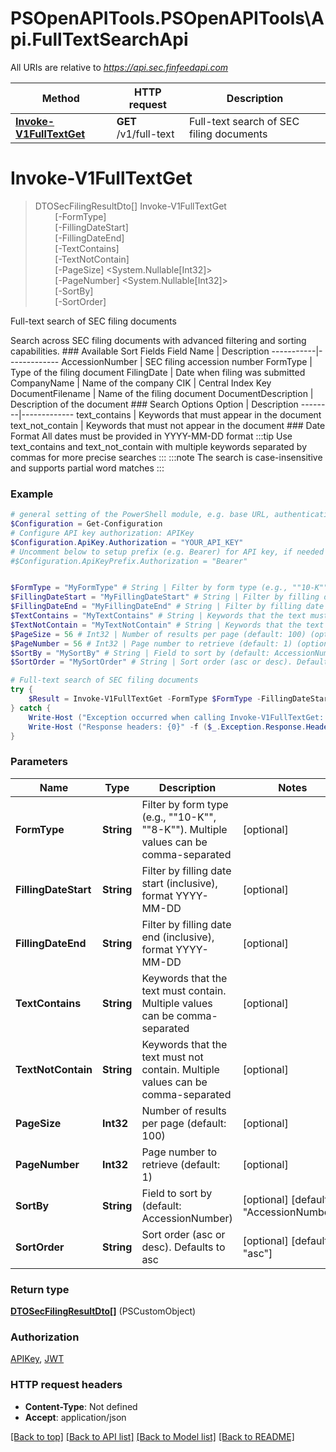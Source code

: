 # PSOpenAPITools.PSOpenAPITools\Api.FullTextSearchApi

All URIs are relative to *https://api.sec.finfeedapi.com*

Method | HTTP request | Description
------------- | ------------- | -------------
[**Invoke-V1FullTextGet**](FullTextSearchApi.md#Invoke-V1FullTextGet) | **GET** /v1/full-text | Full-text search of SEC filing documents


<a id="Invoke-V1FullTextGet"></a>
# **Invoke-V1FullTextGet**
> DTOSecFilingResultDto[] Invoke-V1FullTextGet<br>
> &nbsp;&nbsp;&nbsp;&nbsp;&nbsp;&nbsp;&nbsp;&nbsp;[-FormType] <String><br>
> &nbsp;&nbsp;&nbsp;&nbsp;&nbsp;&nbsp;&nbsp;&nbsp;[-FillingDateStart] <String><br>
> &nbsp;&nbsp;&nbsp;&nbsp;&nbsp;&nbsp;&nbsp;&nbsp;[-FillingDateEnd] <String><br>
> &nbsp;&nbsp;&nbsp;&nbsp;&nbsp;&nbsp;&nbsp;&nbsp;[-TextContains] <String><br>
> &nbsp;&nbsp;&nbsp;&nbsp;&nbsp;&nbsp;&nbsp;&nbsp;[-TextNotContain] <String><br>
> &nbsp;&nbsp;&nbsp;&nbsp;&nbsp;&nbsp;&nbsp;&nbsp;[-PageSize] <System.Nullable[Int32]><br>
> &nbsp;&nbsp;&nbsp;&nbsp;&nbsp;&nbsp;&nbsp;&nbsp;[-PageNumber] <System.Nullable[Int32]><br>
> &nbsp;&nbsp;&nbsp;&nbsp;&nbsp;&nbsp;&nbsp;&nbsp;[-SortBy] <String><br>
> &nbsp;&nbsp;&nbsp;&nbsp;&nbsp;&nbsp;&nbsp;&nbsp;[-SortOrder] <String><br>

Full-text search of SEC filing documents

Search across SEC filing documents with advanced filtering and sorting capabilities.  ### Available Sort Fields  Field Name | Description -----------|------------- AccessionNumber | SEC filing accession number FormType | Type of the filing document FilingDate | Date when filing was submitted CompanyName | Name of the company CIK | Central Index Key DocumentFilename | Name of the filing document DocumentDescription | Description of the document  ### Search Options  Option | Description --------|------------- text_contains | Keywords that must appear in the document text_not_contain | Keywords that must not appear in the document  ### Date Format All dates must be provided in YYYY-MM-DD format  :::tip Use text_contains and text_not_contain with multiple keywords separated by commas for more precise searches :::  :::note The search is case-insensitive and supports partial word matches :::

### Example
```powershell
# general setting of the PowerShell module, e.g. base URL, authentication, etc
$Configuration = Get-Configuration
# Configure API key authorization: APIKey
$Configuration.ApiKey.Authorization = "YOUR_API_KEY"
# Uncomment below to setup prefix (e.g. Bearer) for API key, if needed
#$Configuration.ApiKeyPrefix.Authorization = "Bearer"


$FormType = "MyFormType" # String | Filter by form type (e.g., ""10-K"", ""8-K""). Multiple values can be comma-separated (optional)
$FillingDateStart = "MyFillingDateStart" # String | Filter by filling date start (inclusive), format YYYY-MM-DD (optional)
$FillingDateEnd = "MyFillingDateEnd" # String | Filter by filling date end (inclusive), format YYYY-MM-DD (optional)
$TextContains = "MyTextContains" # String | Keywords that the text must contain. Multiple values can be comma-separated (optional)
$TextNotContain = "MyTextNotContain" # String | Keywords that the text must not contain. Multiple values can be comma-separated (optional)
$PageSize = 56 # Int32 | Number of results per page (default: 100) (optional)
$PageNumber = 56 # Int32 | Page number to retrieve (default: 1) (optional)
$SortBy = "MySortBy" # String | Field to sort by (default: AccessionNumber) (optional) (default to "AccessionNumber")
$SortOrder = "MySortOrder" # String | Sort order (asc or desc). Defaults to asc (optional) (default to "asc")

# Full-text search of SEC filing documents
try {
    $Result = Invoke-V1FullTextGet -FormType $FormType -FillingDateStart $FillingDateStart -FillingDateEnd $FillingDateEnd -TextContains $TextContains -TextNotContain $TextNotContain -PageSize $PageSize -PageNumber $PageNumber -SortBy $SortBy -SortOrder $SortOrder
} catch {
    Write-Host ("Exception occurred when calling Invoke-V1FullTextGet: {0}" -f ($_.ErrorDetails | ConvertFrom-Json))
    Write-Host ("Response headers: {0}" -f ($_.Exception.Response.Headers | ConvertTo-Json))
}
```

### Parameters

Name | Type | Description  | Notes
------------- | ------------- | ------------- | -------------
 **FormType** | **String**| Filter by form type (e.g., &quot;&quot;10-K&quot;&quot;, &quot;&quot;8-K&quot;&quot;). Multiple values can be comma-separated | [optional] 
 **FillingDateStart** | **String**| Filter by filling date start (inclusive), format YYYY-MM-DD | [optional] 
 **FillingDateEnd** | **String**| Filter by filling date end (inclusive), format YYYY-MM-DD | [optional] 
 **TextContains** | **String**| Keywords that the text must contain. Multiple values can be comma-separated | [optional] 
 **TextNotContain** | **String**| Keywords that the text must not contain. Multiple values can be comma-separated | [optional] 
 **PageSize** | **Int32**| Number of results per page (default: 100) | [optional] 
 **PageNumber** | **Int32**| Page number to retrieve (default: 1) | [optional] 
 **SortBy** | **String**| Field to sort by (default: AccessionNumber) | [optional] [default to &quot;AccessionNumber&quot;]
 **SortOrder** | **String**| Sort order (asc or desc). Defaults to asc | [optional] [default to &quot;asc&quot;]

### Return type

[**DTOSecFilingResultDto[]**](DTOSecFilingResultDto.md) (PSCustomObject)

### Authorization

[APIKey](../README.md#APIKey), [JWT](../README.md#JWT)

### HTTP request headers

 - **Content-Type**: Not defined
 - **Accept**: application/json

[[Back to top]](#) [[Back to API list]](../README.md#documentation-for-api-endpoints) [[Back to Model list]](../README.md#documentation-for-models) [[Back to README]](../README.md)

